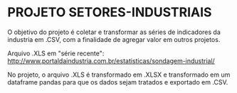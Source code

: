 # PROJETO SETORES-INDUSTRIAIS

O objetivo do projeto é coletar e transformar as séries de indicadores da industria em .CSV, com a finalidade de agregar valor em outros projetos.

Arquivo .XLS em "série recente": http://www.portaldaindustria.com.br/estatisticas/sondagem-industrial/

No projeto, o arquivo .XLS é transformado em .XLSX e transformado em um dataframe pandas para que os dados sejam tratados e exportado em .CSV.

